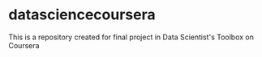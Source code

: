 # datasciencecoursera
This is a repository created for final project in Data Scientist's Toolbox on Coursera
